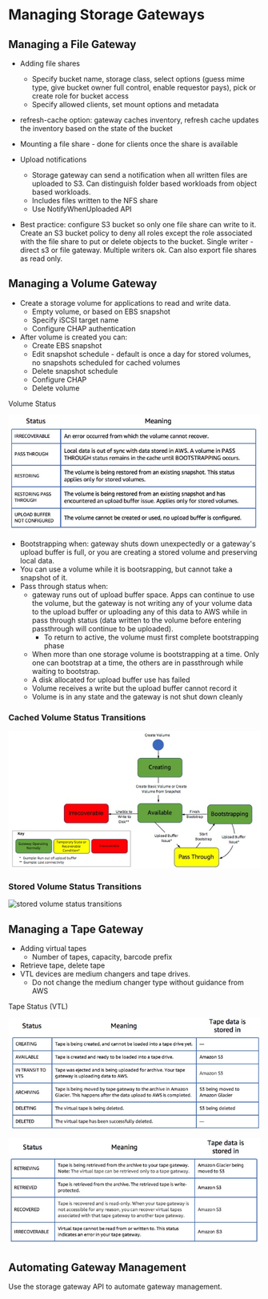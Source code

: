 # Managing Storage Gateways

## Managing a File Gateway

* Adding file shares
    * Specify bucket name, storage class, select options (guess mime type, give bucket owner full control, enable requestor pays), pick or create role for bucket access
    * Specify allowed clients, set mount options and metadata

* refresh-cache option: gateway caches inventory, refresh cache updates the inventory based on the state of the bucket
* Mounting a file share - done for clients once the share is available
* Upload notifications
    * Storage gateway can send a notification when all written files are uploaded to S3. Can distinguish folder based workloads from object based workloads.
    * Includes files written to the NFS share
    * Use NotifyWhenUploaded API

* Best practice: configure S3 bucket so only one file share can write to it. Create an S3 bucket policy to deny all roles except the role associated with the file share to put or delete objects to the bucket. Single writer - direct s3 or file gateway. Multiple writers ok. Can also export file shares as read only.

## Managing a Volume Gateway

* Create a storage volume for applications to read and write data.
    * Empty volume, or based on EBS snapshot
    * Specify iSCSI target name
    * Configure CHAP authentication
* After volume is created you can:
    * Create EBS snapshot
    * Edit snapshot schedule - default is once a day for stored volumes, no snapshots scheduled for cached volumes
    * Delete snapshot schedule
    * Configure CHAP
    * Delete volume


Volume Status

![volume status](./volume-status.jpg)

* Bootstrapping when: gateway shuts down unexpectedly or a gateway's upload buffer is full, or you are creating a stored volume and preserving local data.
* You can use a volume while it is bootsrapping, but cannot take a snapshot of it.
* Pass through status when:
    * gateway runs out of upload buffer space. Apps can continue to use the volume, but the gateway is not writing any of your volume data to the upload buffer or uploading any of this data to AWS while in pass through status (data written to the volume before entering passthrough will continue to be uploaded). 
        * To return to active, the volume must first complete bootstrapping phase
    * When more than one storage volume is bootstrapping at a time. Only one can bootstrap at a time, the others are in passthrough while waiting to bootstrap.
    * A disk allocated for upload buffer use has failed
    * Volume receives a write but the upload buffer cannot record it
    * Volume is in any state and the gateway is not shut down cleanly

### Cached Volume Status Transitions

![cached volume status transitions](./status-transitions.jpg)    

### Stored Volume Status Transitions

![stored volume status transitions](/stored-status-transitions.jpg)

## Managing a Tape Gateway

* Adding virtual tapes
    * Number of tapes, capacity, barcode prefix
* Retrieve tape, delete tape
* VTL devices are medium changers and tape drives.
    * Do not change the medium changer type without guidance from AWS


Tape Status (VTL)

![tape status](./tape-status.jpg)

![tape status](./tape-status2.jpg)

## Automating Gateway Management

Use the storage gateway API to automate gateway management.